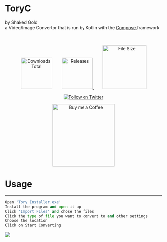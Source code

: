 # ToryC
by Shaked Gold <br>
a Video/Image Convertor that is run by Kotlin with the <a href="https://github.com/JetBrains/compose-jb" target="blank">Compose </a>framework<br>
<br>
<br>
<p align="center">
  <img src="https://img.shields.io/github/downloads/ShakedGold/Tory-C/total?color=lime" width="100" alt="Downloads Total"/>
  &nbsp&nbsp&nbsp&nbsp&nbsp&nbsp
  <a href="https://github.com/ShakedGold/Tory-C/releases/tags/latest">
    <img src="https://img.shields.io/github/v/release/ShakedGold/Tory-C?color=yellow" width="100" alt="Releases"/>
  </a>
  &nbsp&nbsp&nbsp&nbsp&nbsp&nbsp
  <img src="https://img.shields.io/github/languages/code-size/ShakedGold/Tory-C" width="140" alt="File Size">
</p>
<p align="center">
  <a href="https://twitter.com/ShakedGold_" target="blank">
  <img src="https://img.shields.io/badge/ShakedGold_-1da1f2?style=for-the-badge&labelColor=1da1f2&color=1da1f2&logo=twitter&logoColor=white&label=Follow" alt="Follow on Twitter"/>
  </a>
</p>
<p align="center">
  <a href="https://ko-fi.com/shakedgold" target="blank">
  <img src="https://github.com/GorvGoyl/Notion-Boost-browser-extension/raw/master/src/images/readme/bmc.png" width="200" alt="Buy me a Coffee"/>
  </a>
</p>

# Usage

---

```py
Open 'Tory Installer.exe'
Install the program and open it up
Click 'Import Files' and chose the files
Click the type of file you want to convert to and other settings
Choose the location
Click on Start Converting
```
<img src="https://i.imgur.com/ifkBFB1.gif">
